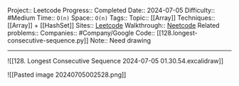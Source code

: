 Project:: Leetcode
Progress:: Completed
Date:: 2024-07-05
Difficulty:: #Medium 
Time:: `O(n)`
Space:: `O(n)`
Tags:: 
Topic:: [[Array]]
Techniques:: [[Array]] + [[HashSet]]
Sites:: [Leetcode](https://leetcode.com/problems/longest-consecutive-sequence/description/)
Walkthrough:: [Neetcode](https://www.youtube.com/watch?v=P6RZZMu_maU)
Related problems:: 
Companies:: #Company/Google
Code:: [[128.longest-consecutive-sequence.py]]
Note:: Need drawing

---
![[128. Longest Consecutive Sequence 2024-07-05 01.30.54.excalidraw]]







![[Pasted image 20240705002528.png]]